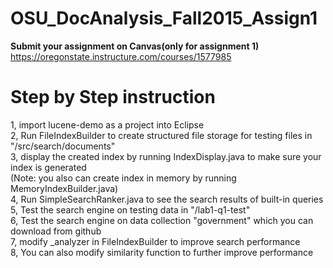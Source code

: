 # OSU_DocAnalysis_Fall2015_Assign1

<b>Submit your assignment on Canvas(only for assignment 1)</b><br />
https://oregonstate.instructure.com/courses/1577985<br />


Step by Step instruction
===
1, import lucene-demo as a project into Eclipse<br />
2, Run FileIndexBuilder to create structured file storage for testing files in "/src/search/documents"<br />
3, display the created index by running IndexDisplay.java to make sure your index is generated<br />
(Note: you also can create index in memory by running MemoryIndexBuilder.java)<br />
4, Run SimpleSearchRanker.java to see the search results of built-in queries<br />
5, Test the search engine on testing data in "/lab1-q1-test" <br />
6, Test the search engine on data collection "government" which you can download from github<br />
7, modify _analyzer in FileIndexBuilder to improve search performance<br />
8, You can also modify similarity function to further improve performance<br />
